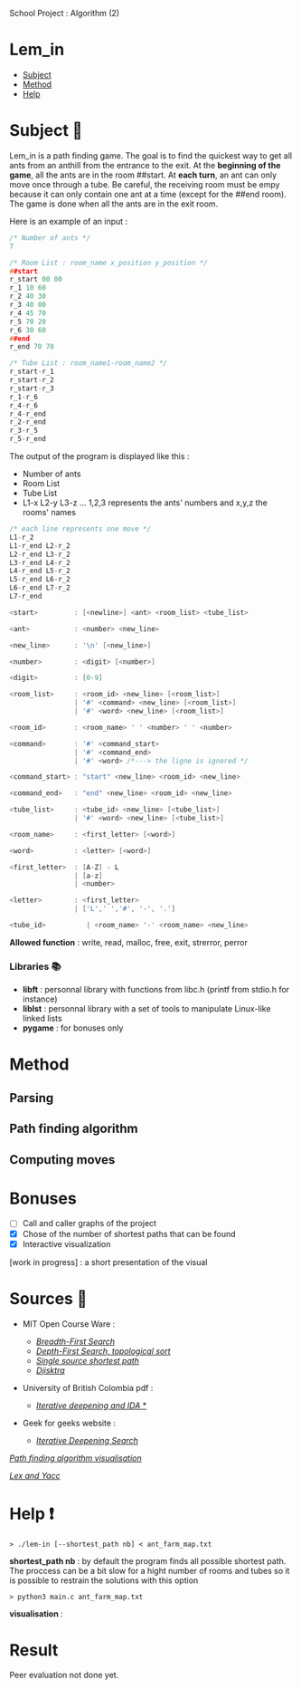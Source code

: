 School Project : Algorithm (2)

#   Lem_in
* [Subject](#subject)
* [Method](#method)
* [Help](#help)

#   Subject   :pushpin:

Lem_in is a path finding game. The goal is to find the quickest way to get all ants from an anthill from the entrance to the exit. At the **beginning of the game**, all the ants are in the room ##start. At **each turn**, an ant can only move once through a tube. Be careful, the receiving room must be empy because it can only contain one ant at a time (except for the ##end room). The game is done when all the ants are in the exit room.

Here is an example of an input :
```C
/* Number of ants */
7

/* Room List : room_name x_position y_position */
##start
r_start 00 00
r_1 10 60
r_2 40 30
r_3 40 00
r_4 45 70
r_5 70 20
r_6 30 60
##end
r_end 70 70

/* Tube List : room_name1-room_name2 */
r_start-r_1
r_start-r_2
r_start-r_3
r_1-r_6
r_4-r_6
r_4-r_end
r_2-r_end
r_3-r_5
r_5-r_end
```

The output of the program is displayed like this :
- Number of ants
- Room List
- Tube List
- L1-x L2-y L3-z ... 1,2,3 represents the ants' numbers and x,y,z the rooms' names

```C
/* each line represents one move */
L1-r_2
L1-r_end L2-r_2
L2-r_end L3-r_2
L3-r_end L4-r_2
L4-r_end L5-r_2
L5-r_end L6-r_2
L6-r_end L7-r_2
L7-r_end
```

```C
<start>         : [<newline>] <ant> <room_list> <tube_list>

<ant>           : <number> <new_line>

<new_line>      : '\n' [<new_line>]

<number>        : <digit> [<number>]

<digit>         : [0-9]

<room_list>     : <room_id> <new_line> [<room_list>]
                | '#' <command> <new_line> [<room_list>]
                | '#' <word> <new_line> [<room_list>]

<room_id>       : <room_name> ' ' <number> ' ' <number>

<command>       : '#' <command_start>
                | '#' <command_end>
                | '#' <word> /*---> the ligne is ignored */

<command_start> : "start" <new_line> <room_id> <new_line>

<command_end>   : "end" <new_line> <room_id> <new_line>

<tube_list>     : <tube_id> <new_line> [<tube_list>]
                | '#' <word> <new_line> [<tube_list>]

<room_name>     : <first_letter> [<word>]

<word>          : <letter> [<word>]

<first_letter>  : [A-Z] - L
                | [a-z]
                | <number>

<letter>        : <first_letter>
                | ['L',' ','#', '-', '.']

<tube_id>          | <room_name> '-' <room_name> <new_line>
```

**Allowed function** : write, read, malloc, free, exit, strerror, perror

### Libraries :books:
- **libft** : personnal library with functions from libc.h (printf from stdio.h for instance)
- **liblst** : personnal library with a set of tools to manipulate Linux-like linked lists
- **pygame** : for bonuses only

#  Method

## Parsing

## Path finding algorithm

## Computing moves

#  Bonuses

- [ ] Call and caller graphs of the project
- [x] Chose of the number of shortest paths that can be found
- [x] Interactive visualization

[work in progress] : a short presentation of the visual

#  Sources :bookmark_tabs:

- MIT Open Course Ware :
	- [*Breadth-First Search*](https://www.youtube.com/watch?v=s-CYnVz-uh4&list=PLUl4u3cNGP61Oq3tWYp6V_F-5jb5L2iHb&index=13)
	- [*Depth-First Search, topological sort*](https://www.youtube.com/watch?v=AfSk24UTFS8&index=14&list=PLUl4u3cNGP61Oq3tWYp6V_F-5jb5L2iHb)
	- [*Single source shortest path*](https://www.youtube.com/watch?v=Aa2sqUhIn-E&index=15&list=PLUl4u3cNGP61Oq3tWYp6V_F-5jb5L2iHb)
	- [*Djisktra*](https://www.youtube.com/watch?v=2E7MmKv0Y24&list=PLUl4u3cNGP61Oq3tWYp6V_F-5jb5L2iHb&index=16)
- University of British Colombia pdf : 
	- [*Iterative deepening and IDA* *](http://www.cs.ubc.ca/~mack/CS322/lectures/2-Search6.pdf)

- Geek for geeks website :
	- [*Iterative Deepening Search*](http://www.geeksforgeeks.org/iterative-deepening-searchids-iterative-deepening-depth-first-searchiddfs/)

[*Path finding algorithm visualisation*](https://qiao.github.io/PathFinding.js/visual/)

[*Lex and Yacc*](http://www.linux-france.org/article/devl/lexyacc/minimanlexyacc.html#toc2)

# Help :heavy_exclamation_mark:
	> ./lem-in [--shortest_path nb] < ant_farm_map.txt 

**shortest_path nb** : by default the program finds all possible shortest path. The proccess can be a bit slow for a hight number of rooms and tubes so it is possible to restrain the solutions with this option

	> python3 main.c ant_farm_map.txt

**visualisation** :
#  Result
Peer evaluation not done yet.

